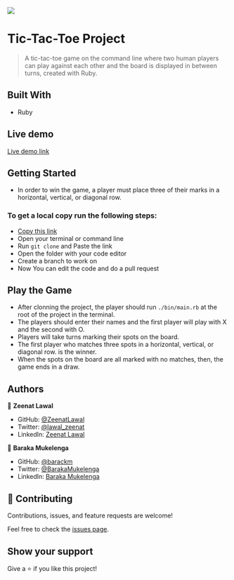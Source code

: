 ![](https://img.shields.io/badge/Microverse-blueviolet)

# Tic-Tac-Toe Project

> A tic-tac-toe game on the command line where two human players can play against each other and the board is displayed in between turns, created with Ruby.

## Built With

- Ruby

## Live demo

[Live demo link](https://replit.com/@BarackMukeleng1/Tic-Tac-Toe#bin/main.rb)

## Getting Started

- In order to win the game, a player must place three of their marks in a horizontal, vertical, or diagonal row.

### To get a local copy run the following steps:

- [Copy this link](https://github.com/ZeenatLawal/Tic-Tac-Toe)
- Open your terminal or command line
- Run `git clone` and Paste the link
- Open the folder with your code editor
- Create a branch to work on
- Now You can edit the code and do a pull request

## Play the Game

- After clonning the project, the player should run `./bin/main.rb` at the root of the project in the terminal.
- The players should enter their names and the first player will play with X and the second with O.
- Players will take turns marking their spots on the board.
- The first player who matches three spots in a horizontal, vertical, or diagonal row. is the winner.
- When the spots on the board are all marked with no matches, then, the game ends in a draw.

## Authors

👤 **Zeenat Lawal**

- GitHub: [@ZeenatLawal](https://github.com/ZeenatLawal)
- Twitter: [@lawal_zeenat](https://twitter.com/lawal_zeenat)
- LinkedIn: [Zeenat Lawal](https://www.linkedin.com/in/zeenatlawal/)

👤 **Baraka Mukelenga**

- GitHub: [@barackm](https://github.com/barackm)
- Twitter: [@BarakaMukelenga](https://twitter.com/BarackMukelenga)
- LinkedIn: [Baraka Mukelenga](https://www.linkedin.com/in/baraka-mukelenga/)

## 🤝 Contributing

Contributions, issues, and feature requests are welcome!

Feel free to check the [issues page](https://github.com/ZeenatLawal/Tic-Tac-Toe/issues).

## Show your support

Give a ⭐️ if you like this project!
